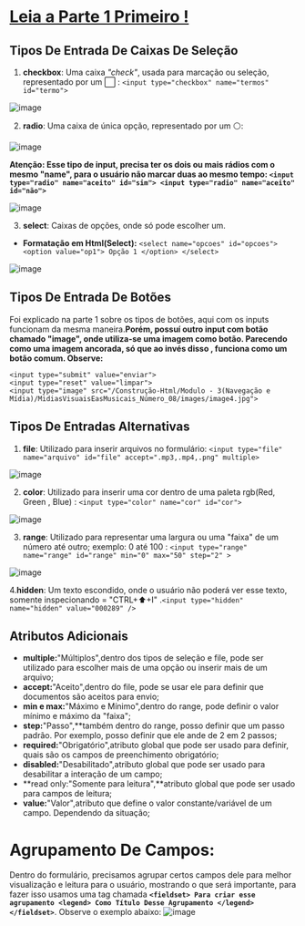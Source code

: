 # [Leia a Parte 1 Primeiro !](https://github.com/Karlos-Eduardo-Mrqs/Construction-Html-Css-Javascript/blob/Test/Constru%C3%A7%C3%A3o-Html/M%C3%B3dulo%20-%205(Formul%C3%A1rios)/EstruturaDoFormul%C3%A1rio_N%C3%BAmero_10/Inputs.md) 
## Tipos De Entrada De Caixas De Seleção
1. **checkbox**: Uma caixa *"check"*, usada para marcação ou seleção, representado por um ⬜ : `` <input type="checkbox" name="termos" id="termo"> ``

![image](https://github.com/Karlos-Eduardo-Mrqs/Construcao-Html-Css-Javascript/assets/172524894/a55165bc-9242-4ed6-a282-8bff5f47a939)

2. **radio**: Uma caixa de única opção, representado por um ⚪: 

![image](https://github.com/Karlos-Eduardo-Mrqs/Construcao-Html-Css-Javascript/assets/172524894/e17fed6e-5578-4887-8bba-50c9179819d9)

**Atenção: Esse tipo de input, precisa ter os dois ou mais rádios com o mesmo "name", para o usuário não marcar duas ao mesmo tempo: 
``<input type="radio" name="aceito" id="sim"> <input type="radio" name="aceito" id="não"> ``**

![image](https://github.com/Karlos-Eduardo-Mrqs/Construcao-Html-Css-Javascript/assets/172524894/31753079-8474-4922-97be-a3e9736a59f8)

3. **select**: Caixas de opções, onde só pode escolher um.
- **Formatação em Html(Select):** ``<select name="opcoes" id="opcoes"> <option value="op1"> Opção 1 </option> </select>``

![image](https://github.com/Karlos-Eduardo-Mrqs/Construcao-Html-Css-Javascript/assets/172524894/d98c1e49-94aa-4cd4-a5b0-0611bfa830af)
## Tipos De Entrada De Botões
Foi explicado na parte 1 sobre os tipos de botões, aqui com os inputs funcionam da mesma maneira.**Porém, possuí outro input com botão chamado "image", onde utiliza-se uma imagem como botão. Parecendo como uma imagem ancorada, só que ao invés disso , funciona como um botão comum. Observe:**
```
<input type="submit" value="enviar">
<input type="reset" value="limpar">
<input type="image" src="/Construção-Html/Modulo - 3(Navegação e Mídia)/MidiasVisuaisEasMusicais_Número_08/images/image4.jpg">
```
## Tipos De Entradas Alternativas
1. **file**: Utilizado para inserir arquivos no formulário: ``<input type="file" name="arquivo" id="file" accept=".mp3,.mp4,.png" multiple>``

![image](https://github.com/Karlos-Eduardo-Mrqs/Construcao-Html-Css-Javascript/assets/172524894/69faa58a-b15f-4e73-8290-69749f5a5886) 

2. **color**: Utilizado para inserir uma cor dentro de uma paleta rgb(Red, Green , Blue) : ``<input type="color" name="cor" id="cor">``

![image](https://github.com/Karlos-Eduardo-Mrqs/Construcao-Html-Css-Javascript/assets/172524894/44d193e9-4bdc-460c-bbcb-fa30fd2be1e0)

3. **range**: Utilizado para representar uma largura ou uma "faixa" de um número até outro; exemplo: 0 até 100 : ``<input type="range" name="range" id="range" min="0" max="50" step="2" >``

![image](https://github.com/Karlos-Eduardo-Mrqs/Construcao-Html-Css-Javascript/assets/172524894/06c76384-f781-481b-96b9-deea5851ead0)

4.**hidden**: Um texto escondido, onde o usuário não poderá ver esse texto, somente inspecionando = "CTRL+⬆️+I" .``<input type="hidden" name="hidden" value="000289" />``
## Atributos Adicionais 
- **multiple:**"Múltiplos",dentro dos tipos de seleção e file, pode ser utilizado para escolher mais de uma opção ou inserir mais de um arquivo;
- **accept:**"Aceito",dentro do file, pode se usar ele para definir que documentos são aceitos para envio;
- **min e max:**"Máximo e Mínimo",dentro do range, pode definir o valor mínimo e máximo da "faixa";
- **step:**"Passo",**também dentro do range, posso definir que um passo padrão. Por exemplo, posso definir que ele ande de 2 em 2 passos;
- **required:**"Obrigatório",atributo global que pode ser usado para definir, quais são os campos de preenchimento obrigatório;
- **disabled:**"Desabilitado",atributo global que pode ser usado para desabilitar a interação de um campo;
- **read only:"Somente para leitura",**atributo global que pode ser usado para campos de leitura;
- **value:**"Valor",atributo que define o valor constante/variável de um campo. Dependendo da situação;

# Agrupamento De Campos:
Dentro do formulário, precisamos agrupar certos campos dele para melhor visualização e leitura para o usuário, mostrando o que será importante, para fazer isso usamos uma tag chamada **``<fieldset> Para criar esse agrupamento <legend> Como Título Desse Agrupamento </legend> </fieldset>``**. Observe o exemplo abaixo:
![image](https://github.com/Karlos-Eduardo-Mrqs/Construcao-Html-Css-Javascript/assets/172524894/1eff2f5e-6a80-4fce-a4c9-d1af423c2136)
